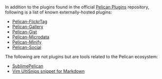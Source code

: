 In addition to the plugins found in the official [Pelican Plugins](https://github.com/getpelican/pelican-plugins) repository, following is a list of known externally-hosted plugins:

* [Pelican-FlickrTag](https://github.com/streeter/pelican-flickrtag)
* [Pelican-Gallery](https://github.com/hunt3r/pelican-gallery)
* [Pelican-Gist](https://github.com/streeter/pelican-gist)
* [Pelican-Microdata](https://github.com/noirbizarre/pelican-microdata)
* [Pelican-Minify](https://github.com/rdegges/pelican-minify)
* [Pelican-Social](https://github.com/noirbizarre/pelican-social)

The following are not plugins but are tools related to the Pelican ecosystem:

* [SublimePelican](https://github.com/jsliang/sublime-pelican)
* [Vim UltiSnips snippet for Markdown](https://github.com/talha131/dotfiles/blob/master/vim/vim/my_UltiSnips/markdown.snippets)